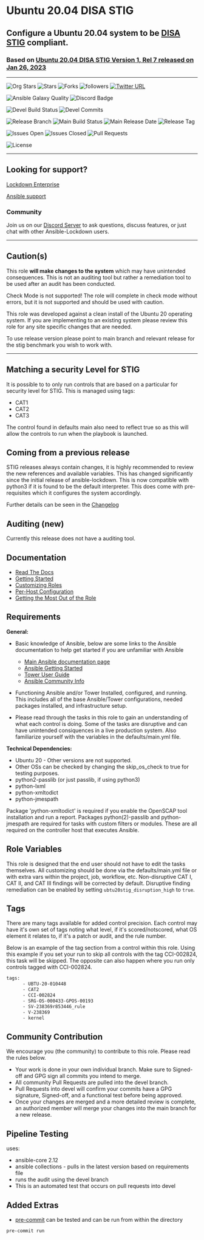 # Ubuntu 20.04 DISA STIG

## Configure a Ubuntu 20.04 system to be [DISA STIG](https://public.cyber.mil/stigs/downloads/) compliant.

### Based on [ Ubuntu 20.04 DISA STIG Version 1, Rel 7 released on Jan 26, 2023 ](https://dl.dod.cyber.mil/wp-content/uploads/stigs/zip/U_CAN_Ubuntu_20-04_LTS_V1R7_STIG.zip)

---

![Org Stars](https://img.shields.io/github/stars/ansible-lockdown?label=Org%20Stars&style=social)
![Stars](https://img.shields.io/github/stars/ansible-lockdown/ubuntu20-stig?label=Repo%20Stars&style=social)
![Forks](https://img.shields.io/github/forks/ansible-lockdown/ubuntu20-stig?style=social)
![followers](https://img.shields.io/github/followers/ansible-lockdown?style=social)
[![Twitter URL](https://img.shields.io/twitter/url/https/twitter.com/AnsibleLockdown.svg?style=social&label=Follow%20%40AnsibleLockdown)](https://twitter.com/AnsibleLockdown)

![Ansible Galaxy Quality](https://img.shields.io/ansible/quality/61237?label=Quality&&logo=ansible)
![Discord Badge](https://img.shields.io/discord/925818806838919229?logo=discord)

![Devel Build Status](https://img.shields.io/github/actions/workflow/status/ansible-lockdown/ubuntu20-stig/linux_benchmark_testing.yml?label=Devel%20Build%20Status)
![Devel Commits](https://img.shields.io/github/commit-activity/m/ansible-lockdown/ubuntu20-stig/devel?color=dark%20green&label=Devel%20Branch%20Commits)

![Release Branch](https://img.shields.io/badge/Release%20Branch-Main-brightgreen)
![Main Build Status](https://img.shields.io/github/actions/workflow/status/ansible-lockdown/ubuntu20-stig/linux_benchmark_testing.yml?label=Build%20Status)
![Main Release Date](https://img.shields.io/github/release-date/ansible-lockdown/ubuntu20-stig?label=Release%20Date)
![Release Tag](https://img.shields.io/github/v/tag/ansible-lockdown/ubuntu20-stig?label=Release%20Tag&&color=success)

![Issues Open](https://img.shields.io/github/issues-raw/ansible-lockdown/ubuntu20-stig?label=Open%20Issues)
![Issues Closed](https://img.shields.io/github/issues-closed-raw/ansible-lockdown/ubuntu20-stig?label=Closed%20Issues&&color=success)
![Pull Requests](https://img.shields.io/github/issues-pr/ansible-lockdown/ubuntu20-stig?label=Pull%20Requests)

![License](https://img.shields.io/github/license/ansible-lockdown/ubuntu20-stig?label=License)

---

## Looking for support?

[Lockdown Enterprise](https://www.lockdownenterprise.com#GH_AL_UBUNTU20_stig)

[Ansible support](https://www.mindpointgroup.com/cybersecurity-products/ansible-counselor#GH_AL_UBUNTU20_stig)

### Community

Join us on our [Discord Server](https://www.lockdownenterprise.com/discord) to ask questions, discuss features, or just chat with other Ansible-Lockdown users.

---

## Caution(s)

This role **will make changes to the system** which may have unintended consequences. This is not an auditing tool but rather a remediation tool to be used after an audit has been conducted.

Check Mode is not supported! The role will complete in check mode without errors, but it is not supported and should be used with caution.

This role was developed against a clean install of the Ubuntu 20 operating system. If you are implementing to an existing system please review this role for any site specific changes that are needed.

To use release version please point to main branch and relevant release for the stig benchmark you wish to work with.

---

## Matching a security Level for STIG

It is possible to to only run controls that are based on a particular for security level for STIG.
This is managed using tags:

- CAT1
- CAT2
- CAT3

The control found in defaults main also need to reflect true so as this will allow the controls to run when the playbook is launched.

## Coming from a previous release

STIG releases always contain changes, it is highly recommended to review the new references and available variables. This has changed significantly since the initial release of ansible-lockdown.
This is now compatible with python3 if it is found to be the default interpreter. This does come with pre-requisites which it configures the system accordingly.

Further details can be seen in the [Changelog](./ChangeLog.md)

## Auditing (new)

Currently this release does not have a auditing tool.

## Documentation

- [Read The Docs](https://ansible-lockdown.readthedocs.io/en/latest/)
- [Getting Started](https://www.lockdownenterprise.com/docs/getting-started-with-lockdown#GH_AL_UBUNTU20_stig)
- [Customizing Roles](https://www.lockdownenterprise.com/docs/customizing-lockdown-enterprise#GH_AL_UBUNTU20_stig)
- [Per-Host Configuration](https://www.lockdownenterprise.com/docs/per-host-lockdown-enterprise-configuration#GH_AL_UBUNTU20_stig)
- [Getting the Most Out of the Role](https://www.lockdownenterprise.com/docs/get-the-most-out-of-lockdown-enterprise#GH_AL_UBUNTU20_stig)

## Requirements

**General:**

- Basic knowledge of Ansible, below are some links to the Ansible documentation to help get started if you are unfamiliar with Ansible

  - [Main Ansible documentation page](https://docs.ansible.com)
  - [Ansible Getting Started](https://docs.ansible.com/ansible/latest/user_guide/intro_getting_started.html)
  - [Tower User Guide](https://docs.ansible.com/ansible-tower/latest/html/userguide/index.html)
  - [Ansible Community Info](https://docs.ansible.com/ansible/latest/community/index.html)
- Functioning Ansible and/or Tower Installed, configured, and running. This includes all of the base Ansible/Tower configurations, needed packages installed, and infrastructure setup.
- Please read through the tasks in this role to gain an understanding of what each control is doing. Some of the tasks are disruptive and can have unintended consiquences in a live production system. Also familiarize yourself with the variables in the defaults/main.yml file.

**Technical Dependencies:**

- Ubuntu 20 - Other versions are not supported.
- Other OSs can be checked by changing the skip_os_check to true for testing purposes.
- python2-passlib (or just passlib, if using python3)
- python-lxml
- python-xmltodict
- python-jmespath

Package 'python-xmltodict' is required if you enable the OpenSCAP tool installation and run a report. Packages python(2)-passlib and python-jmespath are required for tasks with custom filters or modules. These are all required on the controller host that executes Ansible.

## Role Variables

This role is designed that the end user should not have to edit the tasks themselves. All customizing should be done via the defaults/main.yml file or with extra vars within the project, job, workflow, etc. Non-disruptive CAT I, CAT II, and CAT III findings will be corrected by default. Disruptive finding remediation can be enabled by setting `ubtu20stig_disruption_high` to `true`.

## Tags

There are many tags available for added control precision. Each control may have it's own set of tags noting what level, if it's scored/notscored, what OS element it relates to, if it's a patch or audit, and the rule number.

Below is an example of the tag section from a control within this role. Using this example if you set your run to skip all controls with the tag CCI-002824, this task will be skipped. The opposite can also happen where you run only controls tagged with CCI-002824.

```sh
tags:
      - UBTU-20-010448
      - CAT2
      - CCI-002824
      - SRG-OS-000433-GPOS-00193
      - SV-238369r853446_rule
      - V-238369
      - kernel
```

## Community Contribution

We encourage you (the community) to contribute to this role. Please read the rules below.

- Your work is done in your own individual branch. Make sure to Signed-off and GPG sign all commits you intend to merge.
- All community Pull Requests are pulled into the devel branch.
- Pull Requests into devel will confirm your commits have a GPG signature, Signed-off, and a functional test before being approved.
- Once your changes are merged and a more detailed review is complete, an authorized member will merge your changes into the main branch for a new release.

## Pipeline Testing

uses:

- ansible-core 2.12
- ansible collections - pulls in the latest version based on requirements file
- runs the audit using the devel branch
- This is an automated test that occurs on pull requests into devel

## Added Extras

- [pre-commit](https://pre-commit.com) can be tested and can be run from within the directory

```sh
pre-commit run
```
